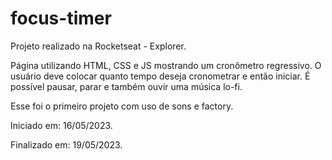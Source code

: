 # focus-timer
Projeto realizado na Rocketseat - Explorer.

Página utilizando HTML, CSS e JS mostrando um cronômetro regressivo. O usuário deve colocar quanto tempo deseja cronometrar e então iniciar. 
É possível pausar, parar e também ouvir uma música lo-fi.

Esse foi o primeiro projeto com uso de sons e factory.

Iniciado em: 16/05/2023.

Finalizado em: 19/05/2023.

